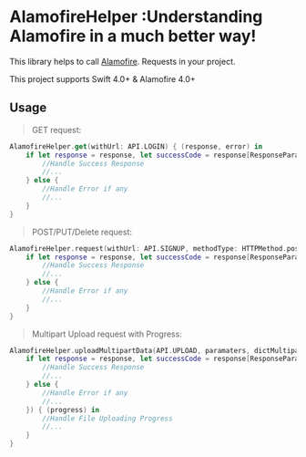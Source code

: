 # AlamofireHelper :Understanding Alamofire in a much better way!

This library helps to call [Alamofire](https://github.com/Alamofire/Alamofire). Requests in your project.

This project supports Swift 4.0+ & Alamofire 4.0+

## Usage

> GET request:

```swift
AlamofireHelper.get(withUrl: API.LOGIN) { (response, error) in
    if let response = response, let successCode = response[ResponseParams.code.rawValue] as? Int, successCode == 200, let data = response[ResponseParams.data.rawValue] as? [String : Any] {
        //Handle Success Response
        //...
    } else {
        //Handle Error if any
        //...
    }
}
```

> POST/PUT/Delete request:

```swift
AlamofireHelper.request(withUrl: API.SIGNUP, methodType: HTTPMethod.post, paramaters, headers) { (response, error) in
    if let response = response, let successCode = response[ResponseParams.code.rawValue] as? Int, successCode == 200, let data = response[ResponseParams.data.rawValue] as? [String : Any] {
        //Handle Success Response
        //...
    } else {
        //Handle Error if any
        //...
    }
}
```

> Multipart Upload request with Progress:

```swift
AlamofireHelper.uploadMultipartData(API.UPLOAD, paramaters, dictMultipartData: dictFiles, completion: { (response, error) in
    if let response = response, let successCode = response[ResponseParams.code.rawValue] as? Int, successCode == 200, let data = response[ResponseParams.data.rawValue] as? [String : Any] {
        //Handle Success Response
        //...
    } else {
        //Handle Error if any
        //...
    }) { (progress) in
        //Handle File Uploading Progress
        //...
    }
}
```
